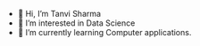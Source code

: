 - 👋 Hi, I’m Tanvi Sharma
- 👀 I’m interested in Data Science
- 🌱 I’m currently learning Computer applications.
<!---
leadpointer/leadpointer is a ✨ special ✨ repository because its `README.md` (this file) appears on your GitHub profile.
You can click the Preview link to take a look at your changes.
--->
